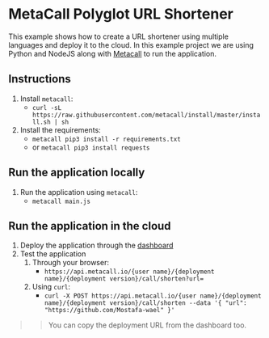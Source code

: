 # MetaCall Polyglot URL Shortener
This example shows how to create a URL shortener using multiple languages and deploy it to the cloud.
In this example project we are using Python and NodeJS along with [Metacall](https://github.com/metacall) to run the application.

## Instructions
1. Install `metacall`: 
   - `curl -sL https://raw.githubusercontent.com/metacall/install/master/install.sh | sh`
2. Install the requirements:
   - `metacall pip3 install -r requirements.txt` 
   - or `metacall pip3 install requests`

## Run the application locally
1. Run the application using `metacall`: 
   - `metacall main.js`
## Run the application in the cloud
1. Deploy the application through the [dashboard](https://dashboard.metacall.io/)
2. Test the application
   1. Through your browser:
      - `https://api.metacall.io/{user name}/{deployment name}/{deployment version}/call/shorten?url=`
   2. Using `curl`:
      - `curl -X POST https://api.metacall.io/{user name}/{deployment name}/{deployment version}/call/shorten --data '{ "url": "https://github.com/Mostafa-wael" }'`
>> You can copy the deployment URL from the dashboard too. 





